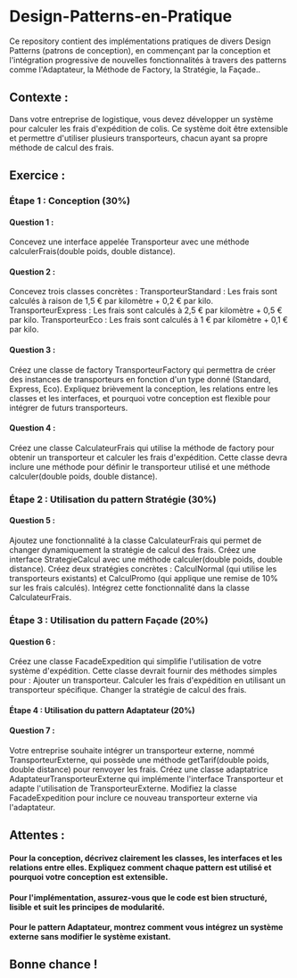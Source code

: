 # Design-Patterns-en-Pratique
Ce repository contient des implémentations pratiques de divers Design Patterns (patrons de conception), en commençant par la conception et l'intégration progressive de nouvelles fonctionnalités à travers des patterns comme l'Adaptateur, la Méthode de Factory, la Stratégie, la Façade..


## Contexte :
Dans votre entreprise de logistique, vous devez développer un système pour calculer les frais d'expédition de colis. Ce système doit être extensible et permettre d'utiliser plusieurs transporteurs, chacun ayant sa propre méthode de calcul des frais.

## Exercice :
### Étape 1 : Conception (30%)
#### Question 1 : 
Concevez une interface appelée Transporteur avec une méthode calculerFrais(double poids, double distance).
#### Question 2 : 
Concevez trois classes concrètes :
TransporteurStandard : Les frais sont calculés à raison de 1,5 € par kilomètre + 0,2 € par kilo.
TransporteurExpress : Les frais sont calculés à 2,5 € par kilomètre + 0,5 € par kilo.
TransporteurEco : Les frais sont calculés à 1 € par kilomètre + 0,1 € par kilo.
#### Question 3 : 
Créez une classe de factory TransporteurFactory qui permettra de créer des instances de transporteurs en fonction d'un type donné (Standard, Express, Eco).
Expliquez brièvement la conception, les relations entre les classes et les interfaces, et pourquoi votre conception est flexible pour intégrer de futurs transporteurs.
#### Question 4 : 
Créez une classe CalculateurFrais qui utilise la méthode de factory pour obtenir un transporteur et calculer les frais d'expédition. Cette classe devra inclure une méthode pour définir le transporteur utilisé et une méthode calculer(double poids, double distance).
### Étape 2 : Utilisation du pattern Stratégie (30%)
#### Question 5 : 
Ajoutez une fonctionnalité à la classe CalculateurFrais qui permet de changer dynamiquement la stratégie de calcul des frais. Créez une interface StrategieCalcul avec une méthode calculer(double poids, double distance).
Créez deux stratégies concrètes : CalculNormal (qui utilise les transporteurs existants) et CalculPromo (qui applique une remise de 10% sur les frais calculés).
Intégrez cette fonctionnalité dans la classe CalculateurFrais.
### Étape 3 : Utilisation du pattern Façade (20%)
#### Question 6 : 
Créez une classe FacadeExpedition qui simplifie l'utilisation de votre système d'expédition. Cette classe devrait fournir des méthodes simples pour :
Ajouter un transporteur.
Calculer les frais d'expédition en utilisant un transporteur spécifique.
Changer la stratégie de calcul des frais.

#### Étape 4 : Utilisation du pattern Adaptateur (20%)
#### Question 7 : 
Votre entreprise souhaite intégrer un transporteur externe, nommé TransporteurExterne, qui possède une méthode getTarif(double poids, double distance) pour renvoyer les frais.
Créez une classe adaptatrice AdaptateurTransporteurExterne qui implémente l'interface Transporteur et adapte l'utilisation de TransporteurExterne.
Modifiez la classe FacadeExpedition pour inclure ce nouveau transporteur externe via l'adaptateur.

## Attentes :

#### Pour la conception, décrivez clairement les classes, les interfaces et les relations entre elles. Expliquez comment chaque pattern est utilisé et pourquoi votre conception est extensible.
#### Pour l'implémentation, assurez-vous que le code est bien structuré, lisible et suit les principes de modularité.
#### Pour le pattern Adaptateur, montrez comment vous intégrez un système externe sans modifier le système existant.

## Bonne chance !
